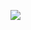 ![](https://user-images.githubusercontent.com/109883014/201206759-b80275e9-c8ca-4e38-aa31-a719d179e409.png)

